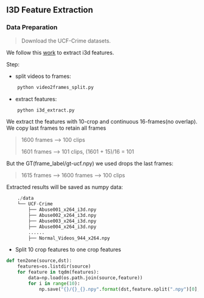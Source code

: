 ## I3D Feature Extraction

### Data Preparation

>Download the UCF-Crime datasets.

We follow this [work](https://github.com/piergiaj/pytorch-i3d) to extract i3d features.

Step:
* split videos to frames:

```python
	python video2frames_split.py
```

* extract features:

```python
	python i3d_extract.py
```
We extract the features with 10-crop and continuous 16-frames(no overlap). We copy last frames to retain all frames 
>1600 frames --> 100 clips
>
>1601 frames --> 101 clips, (1601 + 15)/16 = 101

But the GT(frame_label/gt-ucf.npy) we used drops the last frames:
>1615 frames -->  1600 frames --> 100 clips

Extracted results will be saved as numpy data:
```python
    ./data
    └── UCF-Crime
        ├── Abuse001_x264_i3d.npy
        ├── Abuse002_x264_i3d.npy
        ├── Abuse003_x264_i3d.npy
        ├── Abuse004_x264_i3d.npy
        ......
        ├── Normal_Videos_944_x264.npy

```
* Split 10 crop features to one crop features

```python
def ten2one(source,dst):
    features=os.listdir(source)
    for feature in tqdm(features):
        data=np.load(os.path.join(source,feature))
        for i in range(10):
            np.save("{}/{}_{}.npy".format(dst,feature.split(".npy")[0],i),data[i])
```
